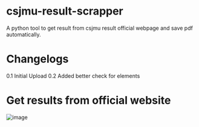 # csjmu-result-scrapper
A python tool to get result from csjmu result official webpage and save pdf automatically.

# Changelogs
0.1 Initial Upload
0.2 Added better check for elements

# Get results from official website
![image](https://github.com/user-attachments/assets/f403fb56-fe00-4305-a721-ed0c56081023)
